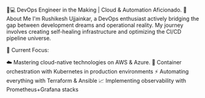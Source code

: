 
👨💻 DevOps Engineer in the Making | Cloud & Automation Aficionado.
🌟 About Me
I'm Rushikesh Ujjainkar, a DevOps enthusiast actively bridging the gap between development dreams and operational reality. My journey involves creating self-healing infrastructure and optimizing the CI/CD pipeline universe.

🚀 Current Focus:

☁️ Mastering cloud-native technologies on AWS & Azure.
🐳 Container orchestration with Kubernetes in production environments
⚡ Automating everything with Terraform & Ansible
📈 Implementing observability with Prometheus+Grafana stacks

